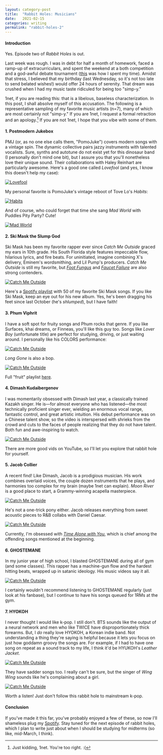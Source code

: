 ```yaml
---
layout: category-post
title:  "Rabbit Holes: Musicians"
date:   2021-02-15
categories: writing
permalink: "rabbit-holes-2"
---
```


#### Introduction

Yes. Episode two of *Rabbit Holes* is out.

Last week was rough. I was in debt for half a month of homework, faced a ramp-up of extracurriculars, and  spent the weekend at a both competition and a god-awful debate tournament ([this](http://localhost:4000/debate-thoughts-2) was how I spent my time). Amidst that stress, I believed that my birthday (last Wednesday, so it's not too late to send belated wishes!) would offer 24 hours of serenity. That dream was crushed when I had my music taste ridiculed for being too "simp-y."

1net, if you are reading this: that is a libelous, baseless characterization. In this post, I shall absolve myself of this accusation. The following is a representative sampling of my favorite music artists (n=7), many of which are most certainly not "simp-y." If you are 1net, I request a formal retraction and an apology.[^1] If you are not 1net, I hope that you vibe with some of them.

#### 1. Postmodern Jukebox

PMJ (or, as no one else calls them, "PomoJuke") covers modern songs with a vintage spin. The dynamic collective pairs jazzy instruments with talented vocalists. Sure, synths and autotune do not exist yet for this dinosaur band (I personally don't mind one bit), but I assure you that you'll nonetheless love their unique sound. Their collaborations with Haley Reinhart are particularly awesome. Here's a good one called *Lovefool* (and yes, I know this doesn't help my case):

[![Lovefool](http://img.youtube.com/vi/dXjZeCL0C9o/0.jpg)](https://www.youtube.com/watch?v=dXjZeCL0C9o)

My personal favorite is PomoJuke's vintage reboot of Tove Lo's *Habits*:

[![Habits](http://img.youtube.com/vi/7hHZnvjCbVw/0.jpg)](https://www.youtube.com/watch?v=7hHZnvjCbVw)

And of course, who could forget that time she sang *Mad World* with Puddles Pity Party? Cute!

[![Mad World](http://img.youtube.com/vi/aVevvbFNKiY/0.jpg)](https://www.youtube.com/watch?v=aVevvbFNKiY)

#### 2. Ski Mask the Slump God

Ski Mask has been my favorite rapper ever since *Catch Me Outside* graced my ears in 10th grade. His South Florida style features impeccable flow, hilarious lyrics, and fire beats. For uninitiated, imagine combining X's delivery, Eminem's wordsmithing, and Lil Pump's producers. *Catch Me Outside* is still my favorite, but [*Foot Fungus*](https://www.youtube.com/watch?v=7tOqUtSTF2w) and [*Faucet Failure*](https://www.youtube.com/watch?v=tbhxSeaiMiU) are also strong contenders.

[![Catch Me Outside](http://img.youtube.com/vi/JpIlnaAmiCg/0.jpg)](https://www.youtube.com/watch?v=JpIlnaAmiCg)

Here's a [Spotify playlist](https://open.spotify.com/playlist/1X0rtZlPCnusTNUgpedCUP?si=mghGjOOsRH6bye2EVVTReA) with 50 of my favorite Ski Mask songs. If you like Ski Mask, keep an eye out for his new album. Yes, he's been dragging his feet since last October (he's *shlumped*), but I have faith!

#### 3. Phum Viphrit

I have a soft spot for fruity songs and Phum rocks that genre. If you like Surfaces, khai dreams, or Finneas, you'll like this guy too. Songs like *Lover Boy* (unfortunate title) are perfect for studying, driving, or just waiting around. I personally like his COLORS performance:

[![Catch Me Outside](http://img.youtube.com/vi/epouRsx-maw/0.jpg)](https://www.youtube.com/watch?v=epouRsx-maw)

*Long Gone* is also a bop.

[![Catch Me Outside](http://img.youtube.com/vi/hTBPPSNGYi8/0.jpg)](https://www.youtube.com/watch?v=hTBPPSNGYi8)

Full "fruit" playlist [here](https://open.spotify.com/playlist/0AOI2nZlJmbniU3uCqWbQH?si=n8_XEDMgStisG_eebvbSCA).

#### 4. Dimash Kudaibergenov

I was momentarily obsessed with Dimash last year, a classically trained Kazakh singer. He is—for almost everyone who has listened—the most technically proficient singer ever, wielding an enormous vocal range, fantastic control, and great artistic intuition. His debut performance was on a Chinese talent show, so the video is interspersed with shrieks from the crowd and cuts to the faces of people realizing that they do not have talent. Both fun and awe-inspiring to watch.

[![Catch Me Outside](http://img.youtube.com/vi/JEz1qGS0T1Q/0.jpg)](https://www.youtube.com/watch?v=JEz1qGS0T1Q)

There are more good vids on YouTube, so I'll let you explore that rabbit hole for yourself.

#### 5. Jacob Collier

A recent find! Like Dimash, Jacob is a prodigious musician. His work combines overlaid voices, the couple dozen instruments that he plays, and harmonies too complex for my brain (maybe 1net can explain). *Moon River* is a good place to start, a Grammy-winning acapella masterpiece.

[![Catch Me Outside](http://img.youtube.com/vi/VPLCk-FTVvw/0.jpg)](https://www.youtube.com/watch?v=VPLCk-FTVvw)

He's not a one-trick pony either. Jacob releases everything from sweet acoustic pieces to R&B collabs with Daniel Caesar.

[![Catch Me Outside](http://img.youtube.com/vi/fD4rxj7-uO0/0.jpg)](https://www.youtube.com/watch?v=fD4rxj7-uO0)

Currently, I'm obsessed with [*Time Alone with You*](https://open.spotify.com/track/1iTiSQWPJNqthOMG8HG6gI?si=SAtT9bsTTsOIoKU4GMzPcQ), which is chief among the offending songs mentioned at the beginning. 

#### 6. GHOSTEMANE

In my junior year of high school, I blasted GHOSTEMANE during all of gym (and some classes). This rapper has a machine-gun flow and the hardest hitting beats, wrapped up in satanic ideology. His music videos say it all.

[![Catch Me Outside](http://img.youtube.com/vi/31j4DIpgY9U/0.jpg)](https://www.youtube.com/watch?v=31j4DIpgY9U)

I certainly wouldn't recommend listening to GHOSTEMANE regularly (just look at his fanbase), but I continue to have his songs queued for 1RMs at the gym.

#### 7. HYOKOH

I never thought I would like k-pop. I still don't. BTS sounds like the output of a neural network and men who like TWICE have disproportionately thick forearms. But, I *do* really love HYOKOH, a Korean indie band. Not understanding a thing they're saying is helpful because it lets you focus on just how goddamn groovy the songs are. For example, if I had to have one song on repeat as a sound track to my life, I think it'd be HYUKOH's *Leather Jacket*.

[![Catch Me Outside](http://img.youtube.com/vi/LzUETvviKtA/0.jpg)](https://www.youtube.com/watch?v=LzUETvviKtA)

They have sadder songs too. I really can't be sure, but the singer of *Wing Wing* sounds like he's complaining about a girl.

[![Catch Me Outside](http://img.youtube.com/vi/hr4GaRPX6cM/0.jpg)](https://www.youtube.com/watch?v=hr4GaRPX6cM)

Worth a listen! Just don't follow this rabbit hole to mainstream k-pop.

#### Conclusion

If you've made it this far, you've probably enjoyed a few of these, so now I'll shameless plug my [Spotify](https://open.spotify.com/user/22iudb2kthetd53nbhw6t5mni?si=Ql6ExO1kSxWnp1IlPx1TYg). Stay tuned for the next episode of rabbit holes, which I plan to write just about when I should be studying for midterms (so like, mid-March, I think).

[^1]: Just kidding, 1net. You're too right. :(